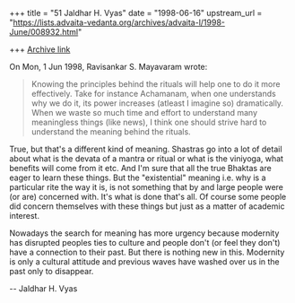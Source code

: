 +++
title = "51 Jaldhar H. Vyas"
date = "1998-06-16"
upstream_url = "https://lists.advaita-vedanta.org/archives/advaita-l/1998-June/008932.html"

+++
[Archive link](https://lists.advaita-vedanta.org/archives/advaita-l/1998-June/008932.html)

On Mon, 1 Jun 1998, Ravisankar S. Mayavaram wrote:

> Knowing the principles behind the rituals will help one to do it
> more effectively.  Take for instance Achamanam, when one understands
> why we do it, its power increases (atleast I imagine so) dramatically.
> When we waste so much time and effort to understand many meaningless
> things (like news), I think one should strive hard to understand the
> meaning behind the rituals.
>

True, but that's a different kind of meaning.  Shastras go into a lot of
detail about what is the devata of a mantra or ritual or what is the
viniyoga, what benefits will come from it etc.  And I'm sure that all the
true Bhaktas are eager to learn these things.  But the "existential"
meaning i.e. why is a particular rite the way it is, is not something that
by and large people were (or are) concerned with.  It's what is done
that's all.  Of course some people did concern themselves with these
things but just as a matter of academic interest.

Nowadays the search for meaning has more urgency because modernity has
disrupted peoples ties to culture and people don't (or feel they don't)
have a connection to their past.  But there is nothing new in this.
Modernity is only a cultural attitude and previous waves have washed over
us in the past only to disappear.

--
Jaldhar H. Vyas <jaldhar at braincells.com>

